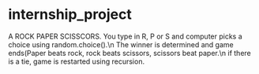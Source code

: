 # internship_project
A ROCK PAPER SCISSCORS.
You type in R, P or S and computer picks a choice using random.choice().\n
The winner is determined and game ends(Paper beats rock, rock beats scissors, scissors beat paper.\n
if there is a tie, game is restarted using recursion.
